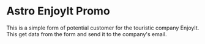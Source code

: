 # Astro EnjoyIt Promo

This is a simple form of potential customer for the touristic company EnjoyIt. This get data from the form and send it to the company's email.
